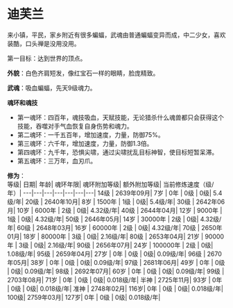 # 迪芙兰

来小镇，平民，家乡附近有很多蝙蝠，武魂由普通蝙蝠变异而成，中二少女，喜欢装酷，口头禅是没用没用。

第一目标：达到世界的顶点。

**外貌**：白色齐肩短发，像红宝石一样的眼睛，脸庞精致。

**武魂**：吸血蝙蝠，先天9级魂力。

**魂环和魂技**
* 第一魂环：四百年，魂技吸血，天赋技能，无论猎杀什么魂兽都只会获得这个技能，吞噬对手气血恢复自身伤势和魂力。
* 第二魂环：一千五百年，增加速度，力量，防御75%。
* 第三魂环：六千年，增加速度，力量，防御1.3倍。
* 第四魂环：九千年，恐惧尖啸，通过尖啸扰乱目标神智，使目标短暂呆滞。
* 第五魂环：三万年，血刃爪。

**修为**：<br>
等级|	日期|	年龄|	魂环年限|	魂环附加等级|	额外附加等级|	当前修炼速度（级/年）|
---|---|---|---|---|---|---|
14级 |	2639年09月|	7岁  |	0年      |	0级 |	0级|	5.4级/年|
20级 |	2640年10月|	8岁  |	1500年   |	1级 |	0级|	5.4级/年|
30级 |	2642年06月|	10岁 |	6000年   |	2级 |	0级|	4.32级/年|
40级 |	2644年04月|	12岁 |	9000年   |	1级 |	0级|	4.32级/年|
50级 |	2646年05月|	14岁 |	30000年  |	2级 |	0级|	4.32级/年|
60级 |	2648年03月|	16岁 |	60000年  |	2级 |	0级|	4.32级/年|
70级 |	2650年01月|	18岁 |	80000年  |	3级 |	0级|	2.16级/年|
80级 |	2653年04月|	21岁 |	90000年  |	3级 |	0级|	2.16级/年|
90级 |	2656年07月|	24岁 |	100000年 |	2级 |	0级|	1.08级/年|
95级 |	2659年04月|	27岁 |	0年      |	0级 |	0级|	0.09级/年|
96级 |	2670年05月|	38岁 |	0年      |	0级 |	0级|	0.09级/年|
97级 |	2681年06月|	49岁 |	0年      |	0级 |	0级|	0.09级/年|
98级 |	2692年07月|	60岁 |	0年      |	0级 |	0级|	0.09级/年|
99级 |	2703年08月|	71岁 |	0年      |	0级 |	0级|	0.018级/年|
半神 |	2725年11月|	93岁 |	0年      |	0级 |	0级|	0.018级/年|
准神 |	2748年02月|	116岁|	0年      |	0级 |	0级|	0.018级/年|
100级|	2759年03月|	127岁|	0年      |	0级 |	0级|	0.018级/年|
